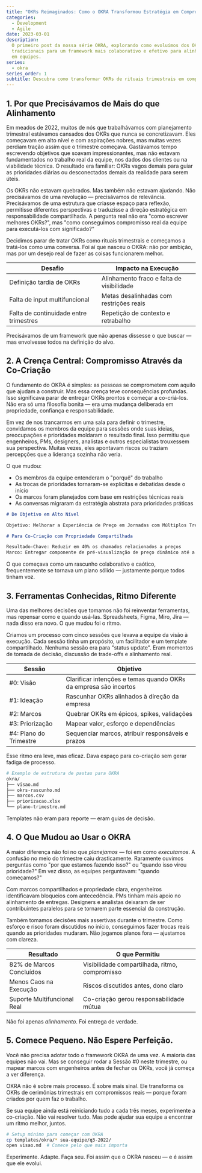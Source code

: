 ```yaml
---
title: "OKRs Reimaginados: Como o OKRA Transformou Estratégia em Compromisso Real"
categories:
  - Development
  - Agile
date: 2023-03-01
description:
  O primeiro post da nossa série OKRA, explorando como evoluímos dos OKRs
  tradicionais para um framework mais colaborativo e efetivo para alinhamento e execução
  em equipes.
series:
  - okra
series_order: 1
subtitle: Descubra como transformar OKRs de rituais trimestrais em compromissos reais do time através de co-criação, colaboração estruturada e senso de pertencimento
---
```


## 1. Por que Precisávamos de Mais do que Alinhamento

Em meados de 2022, muitos de nós que trabalhávamos com planejamento trimestral estávamos cansados dos OKRs que nunca se concretizavam. Eles começavam em alto nível e com aspirações nobres, mas muitas vezes perdiam tração assim que o trimestre começava. Gastávamos tempo escrevendo objetivos que soavam impressionantes, mas não estavam fundamentados no trabalho real da equipe, nos dados dos clientes ou na viabilidade técnica. O resultado era familiar: OKRs vagos demais para guiar as prioridades diárias ou desconectados demais da realidade para serem úteis.

Os OKRs não estavam quebrados. Mas também não estavam ajudando. Não precisávamos de uma revolução — precisávamos de relevância. Precisávamos de uma estrutura que criasse espaço para reflexão, permitisse diferentes perspectivas e traduzisse a direção estratégica em responsabilidade compartilhada. A pergunta real não era "como escrever melhores OKRs?", mas "como conseguimos compromisso real da equipe para executá-los com significado?"

Decidimos parar de tratar OKRs como rituais trimestrais e começamos a tratá-los como uma conversa. Foi aí que nasceu o OKRA: não por ambição, mas por um desejo real de fazer as coisas funcionarem melhor.

| Desafio                                | Impacto na Execução                       |
| -------------------------------------- | ----------------------------------------- |
| Definição tardia de OKRs               | Alinhamento fraco e falta de visibilidade |
| Falta de input multifuncional          | Metas desalinhadas com restrições reais   |
| Falta de continuidade entre trimestres | Repetição de contexto e retrabalho        |

Precisávamos de um framework que não apenas dissesse o que buscar — mas envolvesse todos na definição do alvo.

## 2. A Crença Central: Compromisso Através da Co-Criação

O fundamento do OKRA é simples: as pessoas se comprometem com aquilo que ajudam a construir. Mas essa crença teve consequências profundas. Isso significava parar de entregar OKRs prontos e começar a co-criá-los. Não era só uma filosofia bonita — era uma mudança deliberada em propriedade, confiança e responsabilidade.

Em vez de nos trancarmos em uma sala para definir o trimestre, convidamos os membros da equipe para sessões onde suas ideias, preocupações e prioridades moldaram o resultado final. Isso permitiu que engenheiros, PMs, designers, analistas e outros especialistas trouxessem sua perspectiva. Muitas vezes, eles apontavam riscos ou traziam percepções que a liderança sozinha não veria.

O que mudou:

- Os membros da equipe entenderam o "porquê" do trabalho
- As trocas de prioridades tornaram-se explícitas e debatidas desde o início
- Os marcos foram planejados com base em restrições técnicas reais
- As conversas migraram da estratégia abstrata para prioridades práticas

```markdown
# De Objetivo em Alto Nível

Objetivo: Melhorar a Experiência de Preço em Jornadas com Múltiplos Trechos

# Para Co-Criação com Propriedade Compartilhada

Resultado-Chave: Reduzir em 40% os chamados relacionados a preços
Marco: Entregar componente de pré-visualização de preço dinâmico até a Semana 6
```

O que começava como um rascunho colaborativo e caótico, frequentemente se tornava um plano sólido — justamente porque todos tinham voz.

## 3. Ferramentas Conhecidas, Ritmo Diferente

Uma das melhores decisões que tomamos não foi reinventar ferramentas, mas repensar como e quando usá-las. Spreadsheets, Figma, Miro, Jira — nada disso era novo. O que mudou foi o ritmo.

Criamos um processo com cinco sessões que levava a equipe da visão à execução. Cada sessão tinha um propósito, um facilitador e um template compartilhado. Nenhuma sessão era para "status update". Eram momentos de tomada de decisão, discussão de trade-offs e alinhamento real.

| Sessão                 | Objetivo                                                         |
| ---------------------- | ---------------------------------------------------------------- |
| #0: Visão              | Clarificar intenções e temas quando OKRs da empresa são incertos |
| #1: Ideação            | Rascunhar OKRs alinhados à direção da empresa                    |
| #2: Marcos             | Quebrar OKRs em épicos, spikes, validações                       |
| #3: Priorização        | Mapear valor, esforço e dependências                             |
| #4: Plano do Trimestre | Sequenciar marcos, atribuir responsáveis e prazos                |

Esse ritmo era leve, mas eficaz. Dava espaço para co-criação sem gerar fadiga de processo.

```bash
# Exemplo de estrutura de pastas para OKRA
okra/
├── visao.md
├── okrs-rascunho.md
├── marcos.csv
├── priorizacao.xlsx
└── plano-trimestre.md
```

Templates não eram para reporte — eram guias de decisão.

## 4. O Que Mudou ao Usar o OKRA

A maior diferença não foi no que _planejamos_ — foi em como _executamos_. A confusão no meio do trimestre caiu drasticamente. Raramente ouvimos perguntas como "por que estamos fazendo isso?" ou "quando isso virou prioridade?" Em vez disso, as equipes perguntavam: "quando começamos?"

Com marcos compartilhados e propriedade clara, engenheiros identificavam bloqueios com antecedência. PMs tinham mais apoio no alinhamento de entregas. Designers e analistas deixaram de ser contribuintes paralelos para se tornarem parte essencial da construção.

Também tomamos decisões mais assertivas durante o trimestre. Como esforço e risco foram discutidos no início, conseguimos fazer trocas reais quando as prioridades mudaram. Não jogamos planos fora — ajustamos com clareza.

| Resultado                   | O que Permitiu                                 |
| --------------------------- | ---------------------------------------------- |
| 82% de Marcos Concluídos    | Visibilidade compartilhada, ritmo, compromisso |
| Menos Caos na Execução      | Riscos discutidos antes, dono claro            |
| Suporte Multifuncional Real | Co-criação gerou responsabilidade mútua        |

Não foi apenas _alinhamento_. Foi entrega de verdade.

## 5. Comece Pequeno. Não Espere Perfeição.

Você não precisa adotar todo o framework OKRA de uma vez. A maioria das equipes não vai. Mas se conseguir rodar a Sessão #0 neste trimestre, ou mapear marcos com engenheiros antes de fechar os OKRs, você já começa a ver diferença.

OKRA não é sobre mais processo. É sobre mais sinal. Ele transforma os OKRs de cerimônias trimestrais em compromissos reais — porque foram criados por quem faz o trabalho.

Se sua equipe ainda está reiniciando tudo a cada três meses, experimente a co-criação. Não vai resolver tudo. Mas pode ajudar sua equipe a encontrar um ritmo melhor, juntos.

```bash
# Setup mínimo para começar com OKRA
cp templates/okra/* sua-equipe/q3-2022/
open visao.md  # Comece pelo que mais importa
```

Experimente. Adapte. Faça seu. Foi assim que o OKRA nasceu — e é assim que ele evolui.
